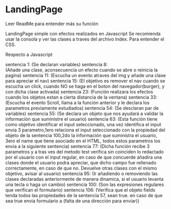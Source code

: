 # LandingPage
Leer ReadMe para entender más su función

LandingPage simple con efectos realizados en Javascript
Se recomienda usar la consola y ver las clases a traves del archivo Index. Para entender el CSS.

Respecto a Javascript

sentencia 1: 
       (Se declaran variables)
sentencia 8:  
       (Añade una clase, aconsecuencia un efecto cuando se abre o reinicia la pagina)
sentencia 11: 
       (Escucha un evento atraves del img y añade una clase para apreciar el nav)
sentencia 15: 
      (El objetivo es remover el nav cuando se escucha un click, cuando  NO se haga en el boton del navegador(burger), y con dicha clase activada)
sentencia 23: 
      (Función realizara los efectos cuando los objetos estan a cierta distancia de la ventana)
sentencia 33:
      (Escucha el evento Scroll, llama a la función anterior y le declara los parametros previamente estudiados)
sentencia 54:
      (Se desclaran par de variables)
sentencia 55:
      (Se declara un objeto que nos ayudará a validar la información que suministre el usuario)
sentencia 63:
      (Esta función tiene como objetivo identificar el input seleccionado, una vez identifica el input envia 3 parametro,1ero relaciona el input seleccionado
      con la propiedad del objeto de la sentencia 100,2do la información que suministra el usuario, 3ero el name que tiene asociado en el HTML,
      todos estos parametros los envia a la siguiente sentencia)
sentencia 77:
      (Dicha función recibe 3 parametros y a tras ves del metodo test verifica sin coinciden lo redactado por el usuario con el input regular, en caso de que concuerde
      añadira una clases donde el usuario podra apreciar, que dicho campo fue rellenado correctamente, en caso de que no. Devuelve otras clases con el mismo objetivo,
      avisar al usuario)
sentencia 95:
      (Ir añadiendo o removiendo  las clases declaradas anteriormente  de manera dinamica, si el usuario levanta una tecla o haga un cambio)
sentencia 100:
      (Son las expresiones regulares que verifican el formulario)
sentencia 106:
       (Verifica que el objeto fields tenda todos las propiedades de la sentencia 57, sean true. en caso de que sea true envia formulario a (falta de una dirección
       para enviar))
